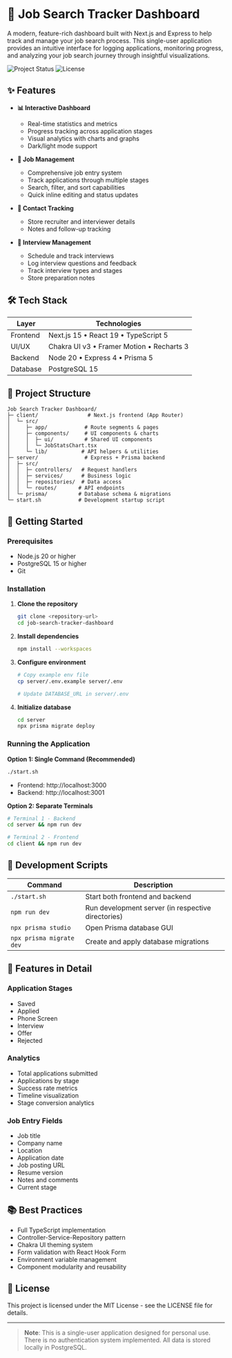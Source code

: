 # 🎯 Job Search Tracker Dashboard

A modern, feature-rich dashboard built with Next.js and Express to help track and manage your job search process. This single-user application provides an intuitive interface for logging applications, monitoring progress, and analyzing your job search journey through insightful visualizations.

![Project Status](https://img.shields.io/badge/status-active-success.svg)
![License](https://img.shields.io/badge/license-MIT-blue.svg)

## ✨ Features

- **📊 Interactive Dashboard**
  - Real-time statistics and metrics
  - Progress tracking across application stages
  - Visual analytics with charts and graphs
  - Dark/light mode support

- **💼 Job Management**
  - Comprehensive job entry system
  - Track applications through multiple stages
  - Search, filter, and sort capabilities
  - Quick inline editing and status updates

- **👥 Contact Tracking**
  - Store recruiter and interviewer details
  - Notes and follow-up tracking

- **📅 Interview Management**
  - Schedule and track interviews
  - Log interview questions and feedback
  - Track interview types and stages
  - Store preparation notes

## 🛠️ Tech Stack

| Layer      | Technologies                                  |
|------------|----------------------------------------------|
| Frontend   | Next.js 15 • React 19 • TypeScript 5         |
| UI/UX      | Chakra UI v3 • Framer Motion • Recharts 3    |
| Backend    | Node 20 • Express 4 • Prisma 5               |
| Database   | PostgreSQL 15                                 |

## 📂 Project Structure

```
Job Search Tracker Dashboard/
├─ client/                # Next.js frontend (App Router)
│  └─ src/
│     ├─ app/            # Route segments & pages
│     ├─ components/     # UI components & charts
│     │  ├─ ui/          # Shared UI components
│     │  └─ JobStatsChart.tsx
│     └─ lib/           # API helpers & utilities
├─ server/               # Express + Prisma backend
│  ├─ src/
│  │  ├─ controllers/   # Request handlers
│  │  ├─ services/      # Business logic
│  │  ├─ repositories/  # Data access
│  │  └─ routes/       # API endpoints
│  └─ prisma/          # Database schema & migrations
└─ start.sh            # Development startup script
```

## 🚀 Getting Started

### Prerequisites

- Node.js 20 or higher
- PostgreSQL 15 or higher
- Git

### Installation

1. **Clone the repository**
   ```bash
   git clone <repository-url>
   cd job-search-tracker-dashboard
   ```

2. **Install dependencies**
   ```bash
   npm install --workspaces
   ```

3. **Configure environment**
   ```bash
   # Copy example env file
   cp server/.env.example server/.env
   
   # Update DATABASE_URL in server/.env
   ```

4. **Initialize database**
   ```bash
   cd server
   npx prisma migrate deploy
   ```

### Running the Application

**Option 1: Single Command (Recommended)**
```bash
./start.sh
```
- Frontend: http://localhost:3000
- Backend: http://localhost:3001

**Option 2: Separate Terminals**
```bash
# Terminal 1 - Backend
cd server && npm run dev

# Terminal 2 - Frontend
cd client && npm run dev
```

## 📝 Development Scripts

| Command                 | Description                          |
|------------------------|--------------------------------------|
| `./start.sh`           | Start both frontend and backend      |
| `npm run dev`          | Run development server (in respective directories) |
| `npx prisma studio`    | Open Prisma database GUI             |
| `npx prisma migrate dev`| Create and apply database migrations |

## 🎨 Features in Detail

### Application Stages
- Saved
- Applied
- Phone Screen
- Interview
- Offer
- Rejected

### Analytics
- Total applications submitted
- Applications by stage
- Success rate metrics
- Timeline visualization
- Stage conversion analytics

### Job Entry Fields
- Job title
- Company name
- Location
- Application date
- Job posting URL
- Resume version
- Notes and comments
- Current stage

## 📚 Best Practices

- Full TypeScript implementation
- Controller-Service-Repository pattern
- Chakra UI theming system
- Form validation with React Hook Form
- Environment variable management
- Component modularity and reusability

## 📄 License

This project is licensed under the MIT License - see the LICENSE file for details.

---

> **Note**: This is a single-user application designed for personal use. There is no authentication system implemented. All data is stored locally in PostgreSQL. 
